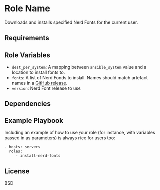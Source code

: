 Role Name
=========

Downloads and installs specified Nerd Fonts for the current user.

Requirements
------------

Role Variables
--------------

- `dest_per_system`: A mapping between `ansible_system` value and a location to
  install fonts to.
- `fonts`: A list of Nerd Fonds to install. Names should match artefact names
  in a [GitHub release](https://github.com/ryanoasis/nerd-fonts/releases/latest).
- `version`: Nerd Font release to use.

Dependencies
------------

Example Playbook
----------------

Including an example of how to use your role (for instance, with variables passed in as parameters) is always nice for users too:

    - hosts: servers
      roles:
         - install-nerd-fonts

License
-------

BSD
